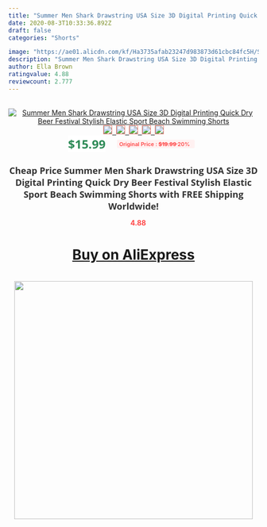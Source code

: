 ```yaml
---
title: "Summer Men Shark Drawstring USA Size 3D Digital Printing Quick Dry Beer Festival Stylish Elastic Sport Beach Swimming Shorts"
date: 2020-08-3T10:33:36.892Z
draft: false
categories: "Shorts"

image: "https://ae01.alicdn.com/kf/Ha3735afab23247d983873d61cbc84fc5H/Summer-Men-Shark-Drawstring-USA-Size-3D-Digital-Printing-Quick-Dry-Beer-Festival-Stylish-Elastic-Sport.jpg"
description: "Summer Men Shark Drawstring USA Size 3D Digital Printing Quick Dry Beer Festival Stylish Elastic Sport Beach Swimming Shorts"
author: Ella Brown
ratingvalue: 4.88
reviewcount: 2.777
---
```

<br>
<div style="text-align: center;">
<a href="https://s.click.aliexpress.com/e/_9gLHTR" target="_blank" rel="nofollow noopener noreferrer"><img alt="Summer Men Shark Drawstring USA Size 3D Digital Printing Quick Dry Beer Festival Stylish Elastic Sport Beach Swimming Shorts" class="magnifier-image" src="https://ae01.alicdn.com/kf/Ha3735afab23247d983873d61cbc84fc5H/Summer-Men-Shark-Drawstring-USA-Size-3D-Digital-Printing-Quick-Dry-Beer-Festival-Stylish-Elastic-Sport.jpg_640x640.jpg">
<br>
<img style="border:1px solid salmon" src="https://ae01.alicdn.com/kf/Ha3735afab23247d983873d61cbc84fc5H/Summer-Men-Shark-Drawstring-USA-Size-3D-Digital-Printing-Quick-Dry-Beer-Festival-Stylish-Elastic-Sport.jpg_120x120.jpg">&nbsp;&nbsp;<img style="border:1px solid salmon" src="https://ae01.alicdn.com/kf/H7b400f090e9f4e8e9cdd58481868a7f37/Summer-Men-Shark-Drawstring-USA-Size-3D-Digital-Printing-Quick-Dry-Beer-Festival-Stylish-Elastic-Sport.jpg_120x120.jpg">&nbsp;&nbsp;<img style="border:1px solid salmon" src="_120x120.jpg">&nbsp;&nbsp;<img style="border:1px solid salmon" src="_120x120.jpg">&nbsp;&nbsp;<img style="border:1px solid salmon" src="_120x120.jpg"></a></div><br0>
<div style="text-align: center;"><span style="background-color: white; border: 0px; box-sizing: border-box; color: seagreen; display: inline-block; font-family: &quot;open sans&quot; , &quot;arial&quot; , &quot;helvetica&quot; , sans-serif , &quot;heiti&quot;; font-size: 24px; font-stretch: inherit; font-weight: 700; line-height: inherit; margin: 0px 10px 0px 0px; padding: 0px; vertical-align: middle;">$15.99 </span>
<span style="background: rgb(255 , 241 , 241); border-radius: 3px; border: 0px; box-sizing: border-box; color: #ff4747; display: inline-block; font-family: inherit; font-size: 12px; font-stretch: inherit; font-style: inherit; font-variant: inherit; font-weight: 600; line-height: inherit; margin: 0px; padding: 2px 5px; transform: scale(0.9); vertical-align: middle;">Original Price : <b style="text-decoration: line-through;">$19.99 </b> 20%&nbsp;&nbsp;</span></div>
<h1 style="color: #333333; display: inline-block; font-family: &quot;open sans&quot; , &quot;arial&quot; , &quot;helvetica&quot; , sans-serif , &quot;heiti&quot;; font-size: 18px; font-stretch: inherit; font-weight: 700; text-align: center;">Cheap Price Summer Men Shark Drawstring USA Size 3D Digital Printing Quick Dry Beer Festival Stylish Elastic Sport Beach Swimming Shorts with FREE Shipping Worldwide!</h1>
<div style="color: #ff4747; text-align: center;">
<img src="https://4.bp.blogspot.com/-M0ZcTcb-5uY/XleCXlxnR4I/AAAAAAAAAEc/OrjgMkXV1oMQFaCRZj5HQwOCBcu3w1FegCPcBGAYYCw/s1600/star.png" style="height: 15px;">&nbsp;<b>4.88</b></div>
<div class="button_cont" align="center"><a class="buynow_a" href="https://s.click.aliexpress.com/e/_9gLHTR" target="_blank" rel="nofollow noopener noreferrer"><H1>Buy on AliExpress</H1></a></div><br>
<div class="separator" style="clear: both; text-align: center;">
<img src="https://lh3.googleusercontent.com/-pTy5HemUv9M/XlePHvY0dAI/AAAAAAAAAE4/0nX5iRUoIWY8eMW9Dpxeirr157OZliDIgCLcBGAsYHQ/s1600/badge.gif" width="480">
</div>
